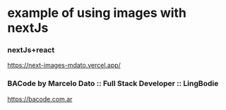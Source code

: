 # example of using images with nextJs
### nextJs+react
https://next-images-mdato.vercel.app/

### BACode by Marcelo Dato :: Full Stack Developer :: LingBodie
https://bacode.com.ar

